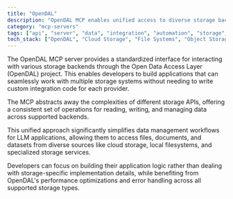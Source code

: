 ```yaml
---
title: "OpenDAL"
description: "OpenDAL MCP enables unified access to diverse storage backends, allowing LLMs to read/write data across multiple storage systems for data management tasks."
category: "mcp-servers"
tags: ["api", "server", "data", "integration", "automation", "storage", "LLM", "Open Data Access Layer"]
tech_stack: ["OpenDAL", "Cloud Storage", "File Systems", "Object Storage", "Data Management", "API Integration"]
---
```


The OpenDAL MCP server provides a standardized interface for interacting with various storage backends through the Open Data Access Layer (OpenDAL) project. This enables developers to build applications that can seamlessly work with multiple storage systems without needing to write custom integration code for each provider.

The MCP abstracts away the complexities of different storage APIs, offering a consistent set of operations for reading, writing, and managing data across supported backends.

This unified approach significantly simplifies data management workflows for LLM applications, allowing them to access files, documents, and datasets from diverse sources like cloud storage, local filesystems, and specialized storage services. 

Developers can focus on building their application logic rather than dealing with storage-specific implementation details, while benefiting from OpenDAL's performance optimizations and error handling across all supported storage types.